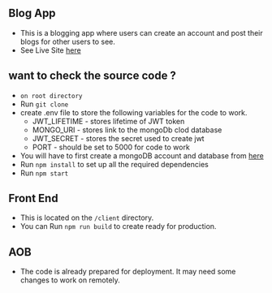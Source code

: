 ## Blog App
* This is a blogging app where users can create an account and post their blogs for other users to see.
* See Live Site [here](https://tyrantx-blog-app.netlify.app/)

## want to check the source code ?
* <code>on root directory</code>
* Run <code>git clone</code>
* create .env file to store the following variables for the code to work.
  * JWT_LIFETIME - stores lifetime of JWT token
  * MONGO_URI - stores link to the mongoDb clod database
  * JWT_SECRET - stores the secret used to create jwt
  * PORT - should be set to 5000 for code to work
* You will have to first create a mongoDB account and database from [here](https://www.google.com/aclk?sa=l&ai=DChcSEwiSmuCl_YX6AhVL43cKHRzBA0wYABABGgJlZg&sig=AOD64_1cYcCSc9ZyWz57xTNQQeZwV9a0VQ&adurl&ved=2ahUKEwivwNil_YX6AhXt_7sIHaBdCzwQqyQoAHoECAMQBQ)
* Run <code>npm install</code> to set up all the required dependencies
* Run <code>npm start</code>
## Front End
* This is located on the <code>/client</code> directory.
* You can Run <code>npm run build</code> to create ready for production.
## AOB
* The code is already prepared for deployment. It may need some changes to work on remotely.
